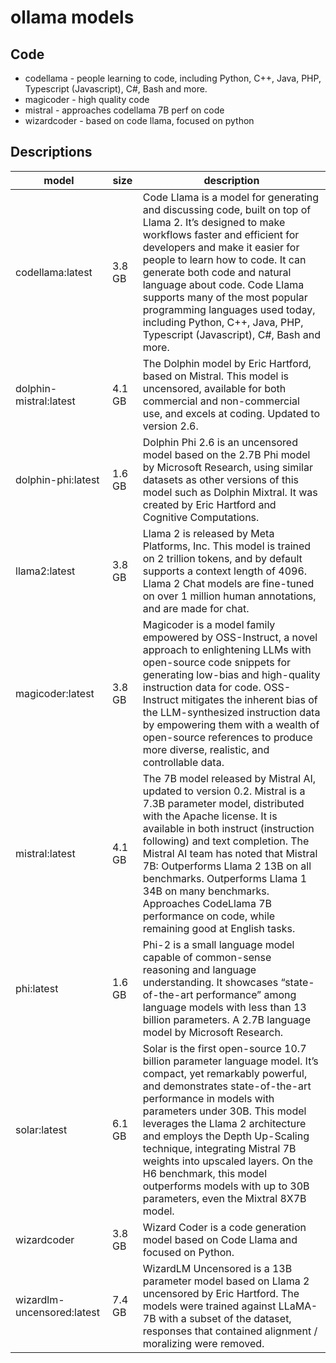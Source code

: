 # ollama models

## Code

* codellama - people learning to code, including Python, C++, Java, PHP, Typescript (Javascript), C#, Bash and more.
* magicoder - high quality code
* mistral - approaches codellama 7B perf on code
* wizardcoder - based on code llama, focused on python

## Descriptions

model | size | description
--- | --- | ---
codellama:latest | 3.8 GB | Code Llama is a model for generating and discussing code, built on top of Llama 2. It’s designed to make workflows faster and efficient for developers and make it easier for people to learn how to code. It can generate both code and natural language about code. Code Llama supports many of the most popular programming languages used today, including Python, C++, Java, PHP, Typescript (Javascript), C#, Bash and more.
dolphin-mistral:latest | 4.1 GB | The Dolphin model by Eric Hartford, based on Mistral. This model is uncensored, available for both commercial and non-commercial use, and excels at coding. Updated to version 2.6.
dolphin-phi:latest | 1.6 GB | Dolphin Phi 2.6 is an uncensored model based on the 2.7B Phi model by Microsoft Research, using similar datasets as other versions of this model such as Dolphin Mixtral. It was created by Eric Hartford and Cognitive Computations.
llama2:latest | 3.8 GB  | Llama 2 is released by Meta Platforms, Inc. This model is trained on 2 trillion tokens, and by default supports a context length of 4096. Llama 2 Chat models are fine-tuned on over 1 million human annotations, and are made for chat.
magicoder:latest | 3.8 GB | Magicoder is a model family empowered by OSS-Instruct, a novel approach to enlightening LLMs with open-source code snippets for generating low-bias and high-quality instruction data for code. OSS-Instruct mitigates the inherent bias of the LLM-synthesized instruction data by empowering them with a wealth of open-source references to produce more diverse, realistic, and controllable data.
mistral:latest | 4.1 GB | The 7B model released by Mistral AI, updated to version 0.2. Mistral is a 7.3B parameter model, distributed with the Apache license. It is available in both instruct (instruction following) and text completion. The Mistral AI team has noted that Mistral 7B: Outperforms Llama 2 13B on all benchmarks. Outperforms Llama 1 34B on many benchmarks. Approaches CodeLlama 7B performance on code, while remaining good at English tasks.
phi:latest | 1.6 GB | Phi-2 is a small language model capable of common-sense reasoning and language understanding. It showcases “state-of-the-art performance” among language models with less than 13 billion parameters. A 2.7B language model by Microsoft Research.
solar:latest | 6.1 GB | Solar is the first open-source 10.7 billion parameter language model. It’s compact, yet remarkably powerful, and demonstrates state-of-the-art performance in models with parameters under 30B. This model leverages the Llama 2 architecture and employs the Depth Up-Scaling technique, integrating Mistral 7B weights into upscaled layers. On the H6 benchmark, this model outperforms models with up to 30B parameters, even the Mixtral 8X7B model.
wizardcoder | 3.8 GB | Wizard Coder is a code generation model based on Code Llama and focused on Python.
wizardlm-uncensored:latest | 7.4 GB | WizardLM Uncensored is a 13B parameter model based on Llama 2 uncensored by Eric Hartford. The models were trained against LLaMA-7B with a subset of the dataset, responses that contained alignment / moralizing were removed.
